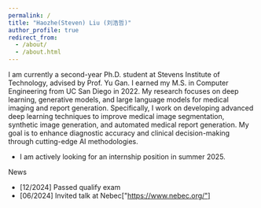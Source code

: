 ```yaml
---
permalink: /
title: "Haozhe(Steven) Liu (刘浩哲)"
author_profile: true
redirect_from: 
  - /about/
  - /about.html
---
```


I am currently a second-year Ph.D. student at Stevens Institute of Technology, advised by Prof. Yu Gan. I earned my M.S. in Computer Engineering from UC San Diego in 2022. My research focuses on deep learning, generative models, and large language models for medical imaging and report generation. Specifically, I work on developing advanced deep learning techniques to improve medical image segmentation, synthetic image generation, and automated medical report generation. My goal is to enhance diagnostic accuracy and clinical decision-making through cutting-edge AI methodologies.
- I am actively looking for an internship position in summer 2025.

News
- [12/2024] Passed qualify exam
- [06/2024] Invited talk at Nebec["https://www.nebec.org/"]
